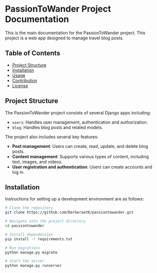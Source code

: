 # PassionToWander Project Documentation

This is the main documentation for the PassionToWander project. This project is a web app designed to manage travel blog posts.

## Table of Contents

- [Project Structure](#project-structure)
- [Installation](#installation)
- [Usage](#usage)
- [Contribution](#contribution)
- [License](#license)

## Project Structure

The PassionToWander project consists of several Django apps including:

- `users`: Handles user management, authentication and authorization.
- `blog`: Handles blog posts and related models.

The project also includes several key features:

- **Post management**: Users can create, read, update, and delete blog posts.
- **Content management**: Supports various types of content, including text, images, and videos.
- **User registration and authentication**: Users can create accounts and log in.

## Installation

Instructions for setting up a development environment are as follows:

```bash
# Clone the repository
git clone https://github.com/DerGeraetK/passiontowander.git

# Navigate into the project directory
cd passiontowander

# Install dependencies
pip install -r requirements.txt

# Run migrations
python manage.py migrate

# Start the server
python manage.py runserver
